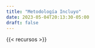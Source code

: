 ```yaml
---
title: "Metodología Incluyo"
date: 2023-05-04T20:13:30-05:00
draft: false
---
```


{{< recursos >}}
